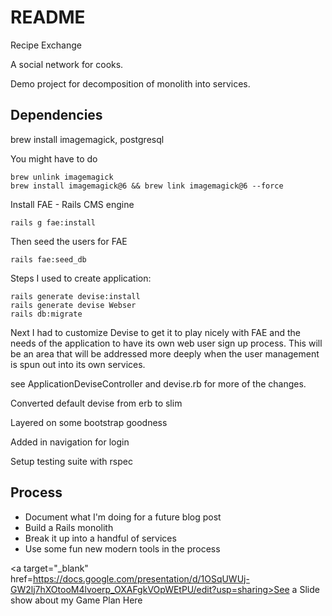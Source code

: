 # README
Recipe Exchange

A social network for cooks.

Demo project for decomposition of monolith into services.


## Dependencies

brew install imagemagick, postgresql


You might have to do

```
brew unlink imagemagick
brew install imagemagick@6 && brew link imagemagick@6 --force

```

Install FAE - Rails CMS engine

```
rails g fae:install
```

Then seed the users for FAE
```
rails fae:seed_db
```

Steps I used to create application:

```
rails generate devise:install
rails generate devise Webser
rails db:migrate
```

Next I had to customize Devise to get it to play nicely with FAE and the needs of the application to have its own web user sign up process. This will be an area that will be addressed more deeply when the user management is spun out into its own services.

see ApplicationDeviseController and devise.rb for more of the changes.

Converted default devise from erb to slim

Layered on some bootstrap goodness

Added in navigation for login

Setup testing suite with rspec



## Process

* Document what I'm doing for a future blog post
* Build a Rails monolith
* Break it up into a handful of services
* Use some fun new modern tools in the process

<a target="_blank" href=https://docs.google.com/presentation/d/1OSqUWUj-GW2lj7hXOtooM4lvoerp_OXAFgkVOpWEtPU/edit?usp=sharing>See a Slide show about my Game Plan Here</a>
